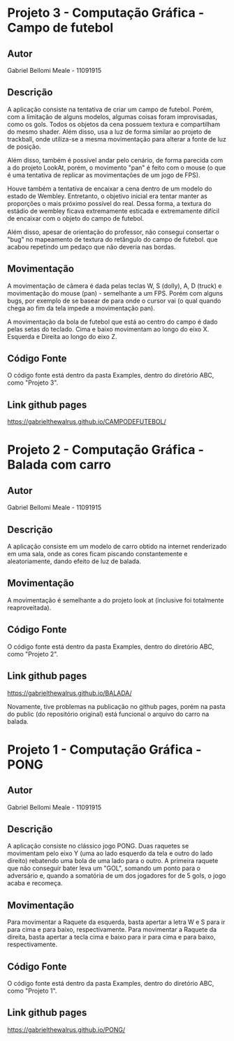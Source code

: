 # Projeto 3 - Computação Gráfica - Campo de futebol

## Autor
Gabriel Bellomi Meale - 11091915

## Descrição
A aplicação consiste na tentativa de criar um campo de futebol. Porém, com a limitação de alguns modelos, algumas coisas foram improvisadas, como os gols. Todos os objetos da cena possuem textura e compartilham do mesmo shader. Além disso, usa a luz de forma similar ao projeto de trackball, onde utiliza-se a mesma movimentação para alterar a fonte de luz de posição.

Além disso, também é possivel andar pelo cenário, de forma parecida com a do projeto LookAt, porém, o movimento "pan" é feito com o mouse (o que é uma tentativa de replicar as movimentações de um jogo de FPS).

Houve também a tentativa de encaixar a cena dentro de um modelo do estado de Wembley. Entretanto, o objetivo inicial era tentar manter as proporções o mais próximo possível do real. Dessa forma, a textura do estádio de wembley ficava extremamente esticada e extremamente difícil de encaixar com o objeto do campo de futebol.

Além disso, apesar de orientação do professor, não consegui consertar o "bug" no mapeamento de textura do retângulo do campo de futebol. que acabou repetindo um pedaço que não deveria nas bordas.

## Movimentação

A movimentação de câmera é dada pelas teclas W, S (dolly), A, D (truck) e movimentação do mouse (pan) - semelhante a um FPS. Porém com alguns bugs, por exemplo de se basear de para onde o cursor vai (o qual quando chega ao fim da tela impede a movimentação pan).

A movimentação da bola de futebol que está ao centro do campo é dado pelas setas do teclado. Cima e baixo movimentam ao longo do eixo X. Esquerda e Direita ao longo do eixo Z.

## Código Fonte

O código fonte está dentro da pasta Examples, dentro do diretório ABC, como "Projeto 3".

## Link github pages

https://gabrielthewalrus.github.io/CAMPODEFUTEBOL/

# Projeto 2 - Computação Gráfica - Balada com carro

## Autor
Gabriel Bellomi Meale - 11091915

## Descrição
A aplicação consiste em um modelo de carro obtido na internet renderizado em uma sala, onde as cores ficam piscando constantemente e aleatoriamente, dando efeito de luz de balada. 

## Movimentação

A movimentação é semelhante a do projeto look at (inclusive foi totalmente reaproveitada).

## Código Fonte

O código fonte está dentro da pasta Examples, dentro do diretório ABC, como "Projeto 2".

## Link github pages

https://gabrielthewalrus.github.io/BALADA/

Novamente, tive problemas na publicação no github pages, porém na pasta do public (do repositório original) está funcional o arquivo do carro na balada.

# Projeto 1 - Computação Gráfica - PONG

## Autor
Gabriel Bellomi Meale - 11091915

## Descrição
A aplicação consiste no clássico jogo PONG. Duas raquetes se movimentam pelo eixo Y (uma ao lado esquerdo da tela e outro do lado direito) rebatendo uma bola de uma lado para o outro. A primeira raquete que não conseguir bater leva um "GOL", somando um ponto para o adversário e, quando a somatória de um dos jogadores for de 5 gols, o jogo acaba e recomeça.

## Movimentação

Para movimentar a Raquete da esquerda, basta apertar a letra W e S para ir para cima e para baixo, respectivamente.
Para movimentar a Raquete da direita, basta apertar a tecla cima e baixo para ir para cima e para baixo, respectivamente.

## Código Fonte

O código fonte está dentro da pasta Examples, dentro do diretório ABC, como "Projeto 1".

## Link github pages

https://gabrielthewalrus.github.io/PONG/
